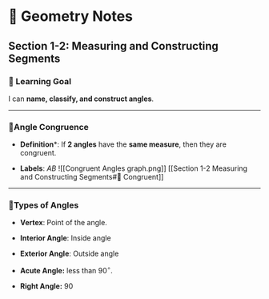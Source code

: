 # 📐 Geometry Notes

## Section 1-2: Measuring and Constructing Segments

### 📘 Learning Goal

I can **name, classify, and construct angles**.

___

### 🔹Angle Congruence

- **Definition***: If **2 angles** have the **same measure**, then they are congruent.
	
- **Labels**: $AB$
![[Congruent Angles graph.png]]
[[Section 1-2 Measuring and Constructing Segments#🔹 Congruent]]

___

### 🔹Types of Angles

- **Vertex**: Point of the angle.
	
- **Interior Angle**: Inside angle
	
- **Exterior Angle**: Outside angle
	
- **Acute Angle:** less than $90^\circ$.
	
- **Right Angle:** $90$